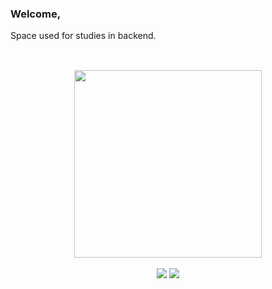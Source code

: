 ### Welcome,
Space used for studies in backend.
<br>
##

<br>

<div align = "center">
  <a href="https://github.com/PedroTDrehmer ">
  <img height="300em" src="https://github-readme-stats.vercel.app/api/top-langs/?username=PedroTDrehmer&layout=compact&langs_count=168&theme=highcontrast"/>
</div>

<br>

<div align = "center">
  <a href="https://www.linkedin.com/in/pedrodrehmer/"><img src="https://img.shields.io/badge/LinkedIn-0077B5?style=for-the-badge&logo=linkedin&logoColor=white" target="_blank"></a>
  <a href = "mailto:pedrodrehmer@outlook.com"><img src="https://img.shields.io/badge/Microsoft_Outlook-0078D4?style=for-the-badge&logo=microsoft-outlook&logoColor=white" target="_blank"></a>
</div>
